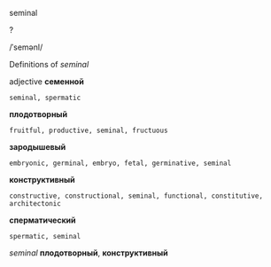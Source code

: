 seminal

?

/ˈsemənl/

Definitions of _seminal_

adjective
**семенной**

    seminal, spermatic
**плодотворный**

    fruitful, productive, seminal, fructuous
**зародышевый**

    embryonic, germinal, embryo, fetal, germinative, seminal
**конструктивный**

    constructive, constructional, seminal, functional, constitutive, architectonic
**сперматический**

    spermatic, seminal

_seminal_
**плодотворный**, **конструктивный**